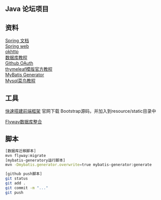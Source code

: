 ## Java 论坛项目


## 资料
[Spring 文档](https://spring.io/guides)  
[Spring web](https://spring.io/guides/gs/serving-web-content/)  
[okhttp](https://square.github.io/okhttp/)  
[数据库教程](https://www.runoob.com/mysql/mysql-tutorial.html)  
[Github OAuth](https://developer.github.com/apps/building-github-apps/)  
[thymeleaf模版官方教程](https://www.thymeleaf.org/doc/tutorials/3.0/usingthymeleaf.html)  
[MyBatis Generator](http://www.mybatis.org/generator/)  
[Mysql菜鸟教程](https://www.runoob.com/mysql/mysql-tutorial.html) 

## 工具
[快速搭建前端框架](https://v3.bootcss.com/getting-started/) 
官网下载 Bootstrap源码，并加入到resource/static目录中 

[Flyway数据库整合](https://flywaydb.org/getstarted/) 

## 脚本
```bash
[数据库迁移脚本]
mvn flyway:migrate
[mybatis-generatory运行脚本]
mvn -Dmybatis.generator.overwrite=true mybatis-generator:generate

[github push脚本]
git status
git add .
git commit -m "..."
git push

```
